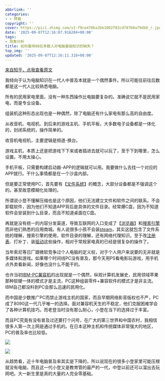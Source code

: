 ```yaml
---
abbrlink: ''
categories:
- - 转载
copyright: ''
cover: https://pic1.zhimg.com/v2-f9ce470ba2bb1002f83cd78760a79db0_r.jpg?source=2c26e567
date: '2025-09-07T12:16:07.916284+08:00'
tags:
- 现象分析
title: 如何看待00后多数人对电脑基础知识的缺失？
top_img: ''
updated: '2025-09-07T12:16:11.318+08:00'
---
```

[来自知乎，点我查看原文](https://www.zhihu.com/question/528779789/answer/1945276875086758884?share_code=16SaAooNzsMhw&utm_psn=1947996617794913401)

我倾向于认为电脑知识在一代人中普及本就是一个偶然事件。所以可能往前往后数都是这一代人比较熟悉电脑。

所有的民用家电里面，没有一种东西操作比电脑要复杂的。准确说它就不是民用家电，而是专业设备。

组装机这种形态出现也是一种偶然，除了电脑还有什么家电有那么高的自由度。

从收音机、电视机、到后来的游戏主机、手机平板，大多数电子设备都是一体化的，封闭系统的，操作简单的。

收音机电视机，主要逻辑是频道-换台。

游戏主机，本质上还是把游戏下下来或者插进去就可以玩了，至于下到哪里，怎么设置。不用太操心。

手机平板，只需要构建启动器-APP的逻辑就可以用。我要做什么去找一个对应的APP就行。干什么事情都是在一个沙盒内部。

但是要正常使用PC，首先要有【[文件系统](https://zhida.zhihu.com/search?content_id=744741190&content_type=Answer&match_order=1&q=%E6%96%87%E4%BB%B6%E7%B3%BB%E7%BB%9F&zd_token=eyJhbGciOiJIUzI1NiIsInR5cCI6IkpXVCJ9.eyJpc3MiOiJ6aGlkYV9zZXJ2ZXIiLCJleHAiOjE3NTczOTEzOTAsInEiOiLmlofku7bns7vnu58iLCJ6aGlkYV9zb3VyY2UiOiJlbnRpdHkiLCJjb250ZW50X2lkIjo3NDQ3NDExOTAsImNvbnRlbnRfdHlwZSI6IkFuc3dlciIsIm1hdGNoX29yZGVyIjoxLCJ6ZF90b2tlbiI6bnVsbH0.Hw3nn7jjh9zmRUHaB_MoivNZs8kOA_NMfwQgqO3oK9k&zhida_source=entity)】的概念，大部分设备都是不强调这个的。甚至故意模糊化处理的。

所谓说小登不懂解压缩也是这个原因，他们无法建立文件和软件之间的联系。不会卸载软件，因为他们不知道APP背后是具体的文件目录。经常爆C盘，因为不知道软件会安装到什么目录，而且不知道桌面在C盘。

再就是没有统一的内容分发渠道，导致互联网的入口变成了【[浏览器](https://zhida.zhihu.com/search?content_id=744741190&content_type=Answer&match_order=1&q=%E6%B5%8F%E8%A7%88%E5%99%A8&zd_token=eyJhbGciOiJIUzI1NiIsInR5cCI6IkpXVCJ9.eyJpc3MiOiJ6aGlkYV9zZXJ2ZXIiLCJleHAiOjE3NTczOTEzOTAsInEiOiLmtY_op4jlmagiLCJ6aGlkYV9zb3VyY2UiOiJlbnRpdHkiLCJjb250ZW50X2lkIjo3NDQ3NDExOTAsImNvbnRlbnRfdHlwZSI6IkFuc3dlciIsIm1hdGNoX29yZGVyIjoxLCJ6ZF90b2tlbiI6bnVsbH0.cvboYFGT5C63XzXUIeF-b9i6wQCEywwCgL1oPSI1TLY&zhida_source=entity)】和[搜索引擎](https://zhida.zhihu.com/search?content_id=744741190&content_type=Answer&match_order=1&q=%E6%90%9C%E7%B4%A2%E5%BC%95%E6%93%8E&zd_token=eyJhbGciOiJIUzI1NiIsInR5cCI6IkpXVCJ9.eyJpc3MiOiJ6aGlkYV9zZXJ2ZXIiLCJleHAiOjE3NTczOTEzOTAsInEiOiLmkJzntKLlvJXmk44iLCJ6aGlkYV9zb3VyY2UiOiJlbnRpdHkiLCJjb250ZW50X2lkIjo3NDQ3NDExOTAsImNvbnRlbnRfdHlwZSI6IkFuc3dlciIsIm1hdGNoX29yZGVyIjoxLCJ6ZF90b2tlbiI6bnVsbH0.mCrJTjZChfm9x2rgxiAHHyF0_ddxhgNT9eqtBl9UW_0&zhida_source=entity)而非他们熟悉的应用商城。有人说很多小孩不会装[steam](https://zhida.zhihu.com/search?content_id=744741190&content_type=Answer&match_order=1&q=steam&zd_token=eyJhbGciOiJIUzI1NiIsInR5cCI6IkpXVCJ9.eyJpc3MiOiJ6aGlkYV9zZXJ2ZXIiLCJleHAiOjE3NTczOTEzOTAsInEiOiJzdGVhbSIsInpoaWRhX3NvdXJjZSI6ImVudGl0eSIsImNvbnRlbnRfaWQiOjc0NDc0MTE5MCwiY29udGVudF90eXBlIjoiQW5zd2VyIiwibWF0Y2hfb3JkZXIiOjEsInpkX3Rva2VuIjpudWxsfQ.LnQ9fZWrtNRGOAmN3KdXLWuCuQu5yzrbtQLzdPhsC8g&zhida_source=entity)，其实这就包含了文件系统的理解，搜索引擎的使用，软件目录的理解，还有网络代理知识。至于改[注册表](https://zhida.zhihu.com/search?content_id=744741190&content_type=Answer&match_order=1&q=%E6%B3%A8%E5%86%8C%E8%A1%A8&zd_token=eyJhbGciOiJIUzI1NiIsInR5cCI6IkpXVCJ9.eyJpc3MiOiJ6aGlkYV9zZXJ2ZXIiLCJleHAiOjE3NTczOTEzOTAsInEiOiLms6jlhozooagiLCJ6aGlkYV9zb3VyY2UiOiJlbnRpdHkiLCJjb250ZW50X2lkIjo3NDQ3NDExOTAsImNvbnRlbnRfdHlwZSI6IkFuc3dlciIsIm1hdGNoX29yZGVyIjoxLCJ6ZF90b2tlbiI6bnVsbH0.xGM2wia6Rqz6gSRa4IMkEhIDF1ciiOcJy-57T0-FDO8&zhida_source=entity)、打补丁、装[驱动](https://zhida.zhihu.com/search?content_id=744741190&content_type=Answer&match_order=1&q=%E9%A9%B1%E5%8A%A8&zd_token=eyJhbGciOiJIUzI1NiIsInR5cCI6IkpXVCJ9.eyJpc3MiOiJ6aGlkYV9zZXJ2ZXIiLCJleHAiOjE3NTczOTEzOTAsInEiOiLpqbHliqgiLCJ6aGlkYV9zb3VyY2UiOiJlbnRpdHkiLCJjb250ZW50X2lkIjo3NDQ3NDExOTAsImNvbnRlbnRfdHlwZSI6IkFuc3dlciIsIm1hdGNoX29yZGVyIjoxLCJ6ZF90b2tlbiI6bnVsbH0.jU4TCdSus-mc3DLXHzet_9ZseGCXpkpvnzOT5ugTC30&zhida_source=entity)这些操作，相对于常规家电真的已经是很复杂的操作了。

当年索尼等日厂跟微软竞争过个人电脑的定义权，对于个人用户来说要的无非就是多媒体和游戏。如果哪个时间线PC没有普及，那今天用PS看电影玩游戏，用手机点外卖看新闻，好像也没什么不能干的。

也许当初[IBM-PC兼容机](https://zhida.zhihu.com/search?content_id=744741190&content_type=Answer&match_order=1&q=IBM-PC%E5%85%BC%E5%AE%B9%E6%9C%BA&zd_token=eyJhbGciOiJIUzI1NiIsInR5cCI6IkpXVCJ9.eyJpc3MiOiJ6aGlkYV9zZXJ2ZXIiLCJleHAiOjE3NTczOTEzOTAsInEiOiJJQk0tUEPlhbzlrrnmnLoiLCJ6aGlkYV9zb3VyY2UiOiJlbnRpdHkiLCJjb250ZW50X2lkIjo3NDQ3NDExOTAsImNvbnRlbnRfdHlwZSI6IkFuc3dlciIsIm1hdGNoX29yZGVyIjoxLCJ6ZF90b2tlbiI6bnVsbH0.EdHjkmiri5wQG8rYOkrwAXAXOJt6NM-SnkutqeKejak&zhida_source=entity)的出现就是一个偶然，纵观计算机发展史，民用领域苹果那种软硬一体的模式才是主流，PC这种组装零件+兼容软件的模式才是非主流。IBM自己都没料到PC会那么迅速的民用化。

而中国是少数推广PC而禁止游戏主机的国家，而且早期网络影音版权也不严，PC成了8090这一代几乎唯一的选择。面对兼容机天生的不稳定，他们克服困难学会了各种计算机技巧。而老登当时没有那么耐心，小登在当下的选择过于丰富。

而且PC究竟有没有普及过还要打个问号，在广大的第三世界和中国农村，我相信很多人第一次上网是通过手机的。在日本这种主机和传统媒体非常强大的地区，PC的普及率也比较低。

![](https://pic1.zhimg.com/v2-f9ce470ba2bb1002f83cd78760a79db0_r.jpg?source=2c26e567)

![](https://picx.zhimg.com/v2-0257076b6ce428c75007cfdd26e380bc_r.jpg?source=2c26e567)

从趋势看，近十年电脑普及率其实是下降的，所以说现在的很多小登家里可能压根就没有电脑，而且这一代小登又是教育管的最严的一代，中登以前还可以溜出去玩网吧。大一新生里是真的大量的人完全零基础。
